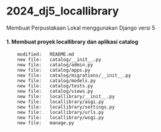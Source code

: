 # 2024_dj5_locallibrary
Membuat Perpustakaan Lokal menggunakan Django versi 5


#### 1. Membuat proyek locallibrary dan aplikasi catalog

        modified:   README.md
        new file:   catalog/__init__.py
        new file:   catalog/admin.py
        new file:   catalog/apps.py
        new file:   catalog/migrations/__init__.py
        new file:   catalog/models.py
        new file:   catalog/tests.py
        new file:   catalog/views.py
        new file:   locallibrary/__init__.py
        new file:   locallibrary/asgi.py
        new file:   locallibrary/settings.py
        new file:   locallibrary/urls.py
        new file:   locallibrary/wsgi.py
        new file:   manage.py